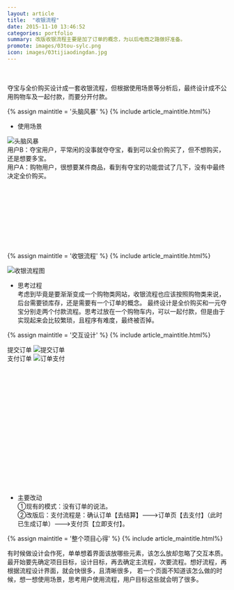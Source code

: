```yaml
---
layout: article
title:  "收银流程"
date: 2015-11-10 13:46:52
categories: portfolio
summary: 改版收银流程主要是加了订单的概念，为以后电商之路做好准备。
promote: images/03tou-sylc.png
icon: images/03tijiaodingdan.jpg
---
```

<br><br>
夺宝与全价购买设计成一套收银流程，但根据使用场景等分析后，最终设计成不公用购物车及一起付款，而要分开付款。


{% assign maintitle = '头脑风暴' %}
{% include article_maintitle.html%}

* <span class="article_subtitle">使用场景</span>  <br />
<div class="article_right_img">
	<img src="{{ site.baseurl }}/images/03tounaofengbao.png" alt="头脑风暴" >  	
</div>
用户B：夺宝用户，平常闲的没事就夺夺宝，看到可以全价购买了，但不想购买，还是想要多宝。<br>
用户A：购物用户，很想要某件商品，看到有夺宝的功能尝试了几下，没有中最终决定全价购买。<br>

<br><br><br><br><br><br><br><br>

{% assign maintitle = '收银流程' %}
{% include article_maintitle.html%}

<img src="{{site.baseurl}}/images/03shouyinliuchengtu.png" alt="收银流程图"> 

* <span class="article_subtitle">思考过程</span>  <br />
考虑到毕竟是要渐渐变成一个购物类网站，收银流程也应该按照购物类来说，后台需要锁库存，还是需要有一个订单的概念。
最终设计是全价购买和一元夺宝分别走两个付款流程。思考过放在一个购物车内，可以一起付款，但是由于实现起来会比较繁琐，且程序有难度，最终被否掉。

{% assign maintitle = '交互设计' %}
{% include article_maintitle.html%}
<div class="article_left_img">
	提交订单
	<img src="{{ site.baseurl }}/images/03tijiaodingdan.jpg" alt="提交订单" >  
	
</div>
<div class="article_right_img">
	支付订单
	<img src="{{ site.baseurl }}/images/03dingdanzhifu.jpg" alt="订单支付" >  
	
</div>

<br><br><br><br><br><br><br><br><br><br><br><br><br><br><br><br>

* <span class="article_subtitle">主要改动</span>  <br />
①现有的模式：没有订单的说法。<br>
②改版后：支付流程是：确认订单【去结算】--->订单页【去支付】（此时已生成订单）--->支付页【立即支付】。



{% assign maintitle = '整个项目心得' %}
{% include article_maintitle.html%}

有时候做设计会作死，单单想着界面该放哪些元素，该怎么放却忽略了交互本质。
最开始要先确定项目目标，设计目标，再去确定主流程，次要流程。想好流程，再根据流程设计界面，就会快很多，且清晰很多，
若一个页面不知道该怎么做的时候，想一想使用场景，思考用户使用流程，用户目标这些就会明了很多。
<br><br><br>
